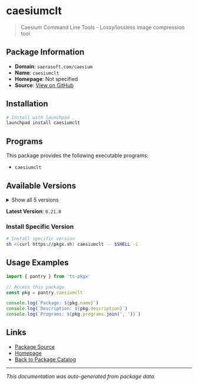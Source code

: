 # caesiumclt

> Caesium Command Line Tools - Lossy/lossless image compression tool

## Package Information

- **Domain**: `saerasoft.com/caesium`
- **Name**: `caesiumclt`
- **Homepage**: Not specified
- **Source**: [View on GitHub](https://github.com/pkgxdev/pantry/tree/main/projects/saerasoft.com/caesium/package.yml)

## Installation

```bash
# Install with launchpad
launchpad install caesiumclt
```

## Programs

This package provides the following executable programs:

- `caesiumclt`

## Available Versions

<details>
<summary>Show all 5 versions</summary>

- `0.21.0`, `0.20.0`, `0.19.3`, `0.19.2`, `0.19.0`

</details>

**Latest Version**: `0.21.0`

### Install Specific Version

```bash
# Install specific version
sh <(curl https://pkgx.sh) caesiumclt -- $SHELL -i
```

## Usage Examples

```typescript
import { pantry } from 'ts-pkgx'

// Access this package
const pkg = pantry.caesiumclt

console.log(`Package: ${pkg.name}`)
console.log(`Description: ${pkg.description}`)
console.log(`Programs: ${pkg.programs.join(', ')}`)
```

## Links

- [Package Source](https://github.com/pkgxdev/pantry/tree/main/projects/saerasoft.com/caesium/package.yml)
- [Homepage](#)
- [Back to Package Catalog](../package-catalog.md)

---

*This documentation was auto-generated from package data.*
